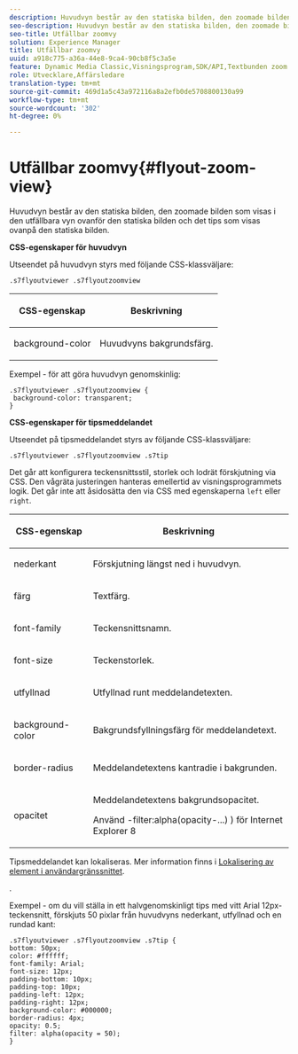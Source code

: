 ```yaml
---
description: Huvudvyn består av den statiska bilden, den zoomade bilden som visas i den utfällbara vyn ovanför den statiska bilden och det tips som visas ovanpå den statiska bilden.
seo-description: Huvudvyn består av den statiska bilden, den zoomade bilden som visas i den utfällbara vyn ovanför den statiska bilden och det tips som visas ovanpå den statiska bilden.
seo-title: Utfällbar zoomvy
solution: Experience Manager
title: Utfällbar zoomvy
uuid: a918c775-a36a-44e8-9ca4-90cb8f5c3a5e
feature: Dynamic Media Classic,Visningsprogram,SDK/API,Textbunden zoom
role: Utvecklare,Affärsledare
translation-type: tm+mt
source-git-commit: 469d1a5c43a972116a8a2efb0de5708800130a99
workflow-type: tm+mt
source-wordcount: '302'
ht-degree: 0%

---
```



# Utfällbar zoomvy{#flyout-zoom-view}

Huvudvyn består av den statiska bilden, den zoomade bilden som visas i den utfällbara vyn ovanför den statiska bilden och det tips som visas ovanpå den statiska bilden.

<!--<a id="section_061E550C1C1D4DB2BD663A898895B38C"></a>-->

**CSS-egenskaper för huvudvyn**

Utseendet på huvudvyn styrs med följande CSS-klassväljare:

```
.s7flyoutviewer .s7flyoutzoomview
```

<table id="table_94EE3F5BBE4547C0B4943471CEE7EDE4"> 
 <thead> 
  <tr> 
   <th colname="col1" class="entry"> <p> CSS-egenskap </p> </th> 
   <th colname="col2" class="entry"> <p>Beskrivning </p> </th> 
  </tr> 
 </thead>
 <tbody> 
  <tr> 
   <td colname="col1"> <p> <span class="codeph"> background-color  </span> </p> </td> 
   <td colname="col2"> <p> Huvudvyns bakgrundsfärg. </p> </td> 
  </tr> 
 </tbody> 
</table>

Exempel - för att göra huvudvyn genomskinlig:

```
.s7flyoutviewer .s7flyoutzoomview { 
 background-color: transparent; 
}
```

**CSS-egenskaper för tipsmeddelandet**

Utseendet på tipsmeddelandet styrs av följande CSS-klassväljare:

```
.s7flyoutviewer .s7flyoutzoomview .s7tip
```

Det går att konfigurera teckensnittsstil, storlek och lodrät förskjutning via CSS. Den vågräta justeringen hanteras emellertid av visningsprogrammets logik. Det går inte att åsidosätta den via CSS med egenskaperna `left` eller `right`.

<table id="table_DCF6B69A9D8C4DB7A10C4572F7484799"> 
 <thead> 
  <tr> 
   <th colname="col1" class="entry"> <p> CSS-egenskap </p> </th> 
   <th colname="col2" class="entry"> <p>Beskrivning </p> </th> 
  </tr> 
 </thead>
 <tbody> 
  <tr> 
   <td colname="col1"> <p> <span class="codeph"> nederkant  </span> </p> </td> 
   <td colname="col2"> <p>Förskjutning längst ned i huvudvyn. </p> </td> 
  </tr> 
  <tr> 
   <td colname="col1"> <p> <span class="codeph"> färg  </span> </p> </td> 
   <td colname="col2"> <p>Textfärg. </p> </td> 
  </tr> 
  <tr> 
   <td colname="col1"> <p> <span class="codeph"> font-family  </span> </p> </td> 
   <td colname="col2"> <p>Teckensnittsnamn. </p> </td> 
  </tr> 
  <tr> 
   <td colname="col1"> <p> <span class="codeph"> font-size  </span> </p> </td> 
   <td colname="col2"> <p>Teckenstorlek. </p> </td> 
  </tr> 
  <tr> 
   <td colname="col1"> <p> <span class="codeph"> utfyllnad  </span> </p> </td> 
   <td colname="col2"> <p>Utfyllnad runt meddelandetexten. </p> </td> 
  </tr> 
  <tr> 
   <td colname="col1"> <p> <span class="codeph"> background-color  </span> </p> </td> 
   <td colname="col2"> <p>Bakgrundsfyllningsfärg för meddelandetext. </p> </td> 
  </tr> 
  <tr> 
   <td colname="col1"> <p> <span class="codeph"> border-radius  </span> </p> </td> 
   <td colname="col2"> <p>Meddelandetextens kantradie i bakgrunden. </p> </td> 
  </tr> 
  <tr> 
   <td colname="col1"> <p> <span class="codeph"> opacitet  </span> </p> </td> 
   <td colname="col2"> <p>Meddelandetextens bakgrundsopacitet. </p> <p>Använd <span class="codeph">-filter:alpha(opacity-...) ) </span> för Internet Explorer 8 </p> </td> 
  </tr> 
 </tbody> 
</table>

Tipsmeddelandet kan lokaliseras. Mer information finns i [Lokalisering av element i användargränssnittet](../../../c-html5-s7-aem-asset-viewers/c-html5-inlinezoom-viewer-about/c-html5-inlinezoom-viewer-localization.md#concept-6c8e58c611934e93ae3f211f46e15c27).

.

Exempel - om du vill ställa in ett halvgenomskinligt tips med vitt Arial 12px-teckensnitt, förskjuts 50 pixlar från huvudvyns nederkant, utfyllnad och en rundad kant:

```
.s7flyoutviewer .s7flyoutzoomview .s7tip { 
bottom: 50px; 
color: #ffffff; 
font-family: Arial; 
font-size: 12px; 
padding-bottom: 10px; 
padding-top: 10px; 
padding-left: 12px; 
padding-right: 12px; 
background-color: #000000; 
border-radius: 4px; 
opacity: 0.5; 
filter: alpha(opacity = 50); 
}
```

